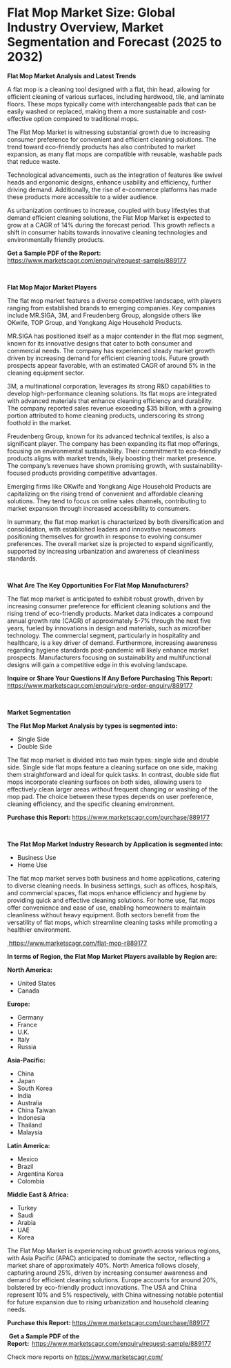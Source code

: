 <p><h1>Flat Mop Market Size: Global Industry Overview, Market Segmentation and Forecast (2025 to 2032)</h1></p><p><strong>Flat Mop Market Analysis and Latest Trends</strong></p>
<p><p>A flat mop is a cleaning tool designed with a flat, thin head, allowing for efficient cleaning of various surfaces, including hardwood, tile, and laminate floors. These mops typically come with interchangeable pads that can be easily washed or replaced, making them a more sustainable and cost-effective option compared to traditional mops. </p><p>The Flat Mop Market is witnessing substantial growth due to increasing consumer preference for convenient and efficient cleaning solutions. The trend toward eco-friendly products has also contributed to market expansion, as many flat mops are compatible with reusable, washable pads that reduce waste. </p><p>Technological advancements, such as the integration of features like swivel heads and ergonomic designs, enhance usability and efficiency, further driving demand. Additionally, the rise of e-commerce platforms has made these products more accessible to a wider audience. </p><p>As urbanization continues to increase, coupled with busy lifestyles that demand efficient cleaning solutions, the Flat Mop Market is expected to grow at a CAGR of 14% during the forecast period. This growth reflects a shift in consumer habits towards innovative cleaning technologies and environmentally friendly products.</p></p>
<p><strong>Get a Sample PDF of the Report:&nbsp;</strong> <a href="https://www.marketscagr.com/enquiry/request-sample/889177?utm_campaign=2304&utm_medium=2&utm_source=Github&utm_content=ia&utm_term=04042025&utm_id=flat-mop">https://www.marketscagr.com/enquiry/request-sample/889177</a></p>
<p>&nbsp;</p>
<p><strong>Flat Mop Major Market Players</strong></p>
<p><p>The flat mop market features a diverse competitive landscape, with players ranging from established brands to emerging companies. Key companies include MR.SIGA, 3M, and Freudenberg Group, alongside others like OKwife, TOP Group, and Yongkang Aige Household Products.</p><p>MR.SIGA has positioned itself as a major contender in the flat mop segment, known for its innovative designs that cater to both consumer and commercial needs. The company has experienced steady market growth driven by increasing demand for efficient cleaning tools. Future growth prospects appear favorable, with an estimated CAGR of around 5% in the cleaning equipment sector.</p><p>3M, a multinational corporation, leverages its strong R&D capabilities to develop high-performance cleaning solutions. Its flat mops are integrated with advanced materials that enhance cleaning efficiency and durability. The company reported sales revenue exceeding $35 billion, with a growing portion attributed to home cleaning products, underscoring its strong foothold in the market.</p><p>Freudenberg Group, known for its advanced technical textiles, is also a significant player. The company has been expanding its flat mop offerings, focusing on environmental sustainability. Their commitment to eco-friendly products aligns with market trends, likely boosting their market presence. The company’s revenues have shown promising growth, with sustainability-focused products providing competitive advantages.</p><p>Emerging firms like OKwife and Yongkang Aige Household Products are capitalizing on the rising trend of convenient and affordable cleaning solutions. They tend to focus on online sales channels, contributing to market expansion through increased accessibility to consumers.</p><p>In summary, the flat mop market is characterized by both diversification and consolidation, with established leaders and innovative newcomers positioning themselves for growth in response to evolving consumer preferences. The overall market size is projected to expand significantly, supported by increasing urbanization and awareness of cleanliness standards.</p></p>
<p>&nbsp;</p>
<p><strong>What Are The Key Opportunities For Flat Mop Manufacturers?</strong></p>
<p><p>The flat mop market is anticipated to exhibit robust growth, driven by increasing consumer preference for efficient cleaning solutions and the rising trend of eco-friendly products. Market data indicates a compound annual growth rate (CAGR) of approximately 5-7% through the next five years, fueled by innovations in design and materials, such as microfiber technology. The commercial segment, particularly in hospitality and healthcare, is a key driver of demand. Furthermore, increasing awareness regarding hygiene standards post-pandemic will likely enhance market prospects. Manufacturers focusing on sustainability and multifunctional designs will gain a competitive edge in this evolving landscape.</p></p>
<p><strong>Inquire or Share Your Questions If Any Before Purchasing This Report:</strong> <a href="https://www.marketscagr.com/enquiry/pre-order-enquiry/889177?utm_campaign=2304&utm_medium=2&utm_source=Github&utm_content=ia&utm_term=04042025&utm_id=flat-mop">https://www.marketscagr.com/enquiry/pre-order-enquiry/889177</a></p>
<p>&nbsp;</p>
<p><strong>Market Segmentation</strong></p>
<p><strong>The Flat Mop Market Analysis by types is segmented into:</strong></p>
<p><ul><li>Single Side</li><li>Double Side</li></ul></p>
<p><p>The flat mop market is divided into two main types: single side and double side. Single side flat mops feature a cleaning surface on one side, making them straightforward and ideal for quick tasks. In contrast, double side flat mops incorporate cleaning surfaces on both sides, allowing users to effectively clean larger areas without frequent changing or washing of the mop pad. The choice between these types depends on user preference, cleaning efficiency, and the specific cleaning environment.</p></p>
<p><strong>Purchase this Report:&nbsp;</strong><a href="https://www.marketscagr.com/purchase/889177?utm_campaign=2304&utm_medium=2&utm_source=Github&utm_content=ia&utm_term=04042025&utm_id=flat-mop">https://www.marketscagr.com/purchase/889177</a></p>
<p>&nbsp;</p>
<p><strong>The Flat Mop Market Industry Research by Application is segmented into:</strong></p>
<p><ul><li>Business Use</li><li>Home Use</li></ul></p>
<p><p>The flat mop market serves both business and home applications, catering to diverse cleaning needs. In business settings, such as offices, hospitals, and commercial spaces, flat mops enhance efficiency and hygiene by providing quick and effective cleaning solutions. For home use, flat mops offer convenience and ease of use, enabling homeowners to maintain cleanliness without heavy equipment. Both sectors benefit from the versatility of flat mops, which streamline cleaning tasks while promoting a healthier environment.</p></p>
<p><a href="https://www.marketscagr.com/flat-mop-r889177?utm_campaign=2304&utm_medium=2&utm_source=Github&utm_content=ia&utm_term=04042025&utm_id=flat-mop">&nbsp;https://www.marketscagr.com/flat-mop-r889177</a></p>
<p><strong>In terms of Region, the Flat Mop Market Players available by Region are:</strong></p>
<p>
    <p> <strong> North America: </strong>
        <ul>
            <li>United States</li>
            <li>Canada</li>
        </ul>
        </p> 
    <p> <strong> Europe: </strong>
        <ul>
            <li>Germany</li>
            <li>France</li>
            <li>U.K.</li>
            <li>Italy</li>
            <li>Russia</li>
        </ul>
        </p> 
    <p> <strong> Asia-Pacific: </strong>
        <ul>
            <li>China</li>
            <li>Japan</li>
            <li>South Korea</li>
            <li>India</li>
            <li>Australia</li>
            <li>China Taiwan</li>
            <li>Indonesia</li>
            <li>Thailand</li>
            <li>Malaysia</li>
        </ul>
        </p> 
    <p> <strong> Latin America: </strong>
        <ul>
            <li>Mexico</li>
            <li>Brazil</li>
            <li>Argentina Korea</li>
            <li>Colombia</li>
        </ul>
        </p> 
    <p> <strong> Middle East & Africa: </strong>
        <ul>
            <li>Turkey</li>
            <li>Saudi</li>
            <li>Arabia</li>
            <li>UAE</li>
            <li>Korea</li>
        </ul>
    </p>
    </p>
<p><p>The Flat Mop Market is experiencing robust growth across various regions, with Asia Pacific (APAC) anticipated to dominate the sector, reflecting a market share of approximately 40%. North America follows closely, capturing around 25%, driven by increasing consumer awareness and demand for efficient cleaning solutions. Europe accounts for around 20%, bolstered by eco-friendly product innovations. The USA and China represent 10% and 5% respectively, with China witnessing notable potential for future expansion due to rising urbanization and household cleaning needs.</p></p>
<p><strong>Purchase this Report: </strong><a href="https://www.marketscagr.com/purchase/889177?utm_campaign=2304&utm_medium=2&utm_source=Github&utm_content=ia&utm_term=04042025&utm_id=flat-mop">https://www.marketscagr.com/purchase/889177</a></p>
<p>&nbsp;<strong>Get a Sample PDF of the Report:&nbsp;&nbsp;</strong><a href="https://www.marketscagr.com/enquiry/request-sample/889177?utm_campaign=2304&utm_medium=2&utm_source=Github&utm_content=ia&utm_term=04042025&utm_id=flat-mop">https://www.marketscagr.com/enquiry/request-sample/889177</a></p>
<p><strong></strong></p>
<p>Check more reports on <a href="https://www.marketscagr.com/?utm_campaign=2304&utm_medium=2&utm_source=Github&utm_content=ia&utm_term=04042025&utm_id=flat-mop">https://www.marketscagr.com/</a></p>